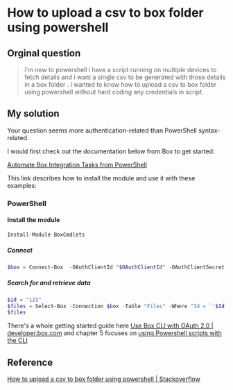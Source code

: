 # How to upload a csv to box folder using powershell

## Orginal question

>i'm new to powershell i have a script running on multiple devices to fetch details and i want a single csv to be generated with those details in a box folder . i wanted to know how to upload a csv to box folder using powershell without hard coding any credentials in script.

## My solution

Your question seems more authentication-related than PowerShell syntax-related.

I would first check out the documentation below from Box to get started:

[Automate Box Integration Tasks from PowerShell](https://www.cdata.com/kb/tech/box-ado-powershell.rst)

This link describes how to install the module and use it with these examples:

### PowerShell

#### Install the module

```powershell
Install-Module BoxCmdlets
```

##### Connect

```powershell
$box = Connect-Box  -OAuthClientId "$OAuthClientId" -OAuthClientSecret "$OAuthClientSecret" -CallbackURL "$CallbackURL"
```

##### Search for and retrieve data

```powershell
$id = "123"
$files = Select-Box -Connection $box -Table "Files" -Where "Id = `'$Id`'"
$files
```

There's a whole getting started guide here [Use Box CLI with OAuth 2.0 | developer.box.com](https://developer.box.com/guides/cli/quick-start/) and chapter 5 focuses on [using Powershell scripts with the CLI](https://developer.box.com/guides/cli/quick-start/powershell-script-templates/)

## Reference

[How to upload a csv to box folder using powershell | Stackoverflow](https://stackoverflow.com/questions/73539259/how-to-upload-a-csv-to-box-folder-using-powershell/73553114#73553114)